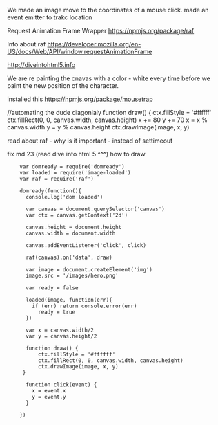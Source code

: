 We made an image move to the coordinates of a mouse click.
made an event emitter to trakc location

Request Animation Frame Wrapper
https://npmjs.org/package/raf

Info about raf
https://developer.mozilla.org/en-US/docs/Web/API/window.requestAnimationFrame

http://diveintohtml5.info

We are re painting the cnavas with a color - white every time before we paint the new position of the character.

installed this
https://npmjs.org/package/mousetrap

//automating the dude diagonlaly
  function draw() {
      ctx.fillStyle = '#ffffff'
      ctx.fillRect(0, 0, canvas.width, canvas.height)
      x += 80
      y += 70
      x = x % canvas.width
      y = y % canvas.height
      ctx.drawImage(image, x, y)


read about raf - why is it important - instead of settimeout


fix md 23
(read dive into html 5 ^^^)
how to draw

		var domready = require('domready')
		var loaded = require('image-loaded')
		var raf = require('raf')

		domready(function(){
		  console.log('dom loaded')

		  var canvas = document.querySelector('canvas')
		  var ctx = canvas.getContext('2d')

		  canvas.height = document.height
		  canvas.width = document.width

		  canvas.addEventListener('click', click)

		  raf(canvas).on('data', draw)

		  var image = document.createElement('img')
		  image.src = '/images/hero.png'

		  var ready = false

		  loaded(image, function(err){
		  	if (err) return console.error(err)
		      ready = true
		  })

		  var x = canvas.width/2
		  var y = canvas.height/2

		  function draw() {
		      ctx.fillStyle = '#ffffff'
		      ctx.fillRect(0, 0, canvas.width, canvas.height)
		      ctx.drawImage(image, x, y)
		 }

		  function click(event) {
		    x = event.x
		    y = event.y
		  }

		})

